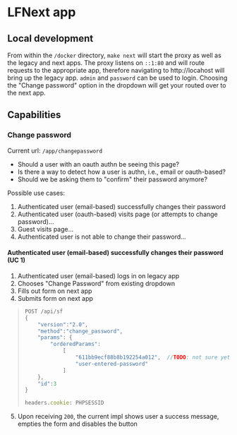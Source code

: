 # LFNext app

## Local development

From within the `/docker` directory, `make next` will start the proxy as well as the legacy and next apps.  The proxy listens on `::1:80` and will route requests to the appropriate app, therefore navigating to http://locahost will bring up the legacy app.  `admin` and `password` can be used to login.  Choosing the "Change password" option in the dropdown will get your routed over to the next app.

## Capabilities

### Change password

Current url: `/app/changepassword`

* Should a user with an oauth authn be seeing this page?
* Is there a way to detect how a user is authn, i.e., email or oauth-based?
* Should we be asking them to "confirm" their password anymore?

Possible use cases:
1. Authenticated user (email-based) successfully changes their password
1. Authenticated user (oauth-based) visits page (or attempts to change password)...
1. Guest visits page...
1. Authenticated user is not able to change their password...

#### Authenticated user (email-based) successfully changes their password (UC 1)
1. Authenticated user (email-based) logs in on legacy app
1. Chooses "Change Password" from existing dropdown
1. Fills out form on next app
1. Submits form on next app
> ```js
> POST /api/sf
> {
>     "version":"2.0",
>     "method":"change_password",
>     "params": {
>         "orderedParams":
>             [
>                 "611bb9ecf88b8b192254a012",  //TODO: not sure yet where to get this from, probably a user ID
>                 "user-entered-password"
>             ]
>     },
>     "id":3
> }
>
> headers.cookie: PHPSESSID
> ```
5. Upon receiving `200`, the current impl shows user a success message, empties the form and disables the button
